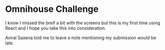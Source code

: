 # Omnihouse Challenge

I know I missed the breif a bit with the screens but this is my first time using React and I hope you take this into consideration.

Aviral Saxena told me to leave a note mentioning my submission would be late.

